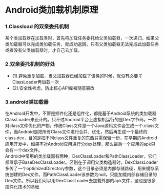 # Android类加载机制原理
### 1.Classload 的双亲委托机制
某个类加载器在加载类时，首先将加载任务委托给父类加载器，一次递归，如果父类加载器可以完成类加载任务，就成功返回，只有父类加载器无法完成此加载任务或者没有父类加载器时，才自己去加载。
### 2.双亲委托机制的好处
* (1).避免重复加载，当父加载器已经加载了该类的时候，就没有必要子ClassLoader再加载一次
* (2).安全性考虑，防止核心API库被随意篡改
### 3.android类加载器
在Android开发中，不管是插件化还是组件化，都是基于Android系统的类加载器ClassLoader来设计的。只不过Android平台上虚拟机运行的是Dex字节码，一种对class文件优化的产物，传统Class文件是一个Java源码文件会生成一个.class文件，而Android是把所有Class文件进行合并、优化，然后再生成一个最终的class.dex，目的是把不同class文件重复的东西只需保留一份，在早期的Android应用开发中，如果不对Android应用进行分dex处理，那么最后一个应用的apk只会有一个dex文件。  
Android中常用的类加载器有两种，DexClassLoader和PathClassLoader，它们都继承于BaseDexClassLoader。区别在于调用父类构造器时，DexClassLoader多传了一个optimizedDirectory参数，这个目录必须是内部存储路径，用来缓存系统创建的Dex文件。而PathClassLoader该参数为null，只能加载内部存储目录的Dex文件。所以我们可以用DexClassLoader去加载外部的apk文件，这也是很多插件化技术的基础
